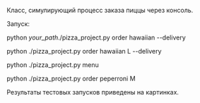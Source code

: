Класс, симулирующий процесс заказа пиццы через консоль.

Запуск:

python *your_path*./pizza_project.py order hawaiian --delivery

python ./pizza_project.py order hawaiian L --delivery

python ./pizza_project.py menu

python ./pizza_project.py order peperroni M



Результаты тестовых запусков приведены на картинках.